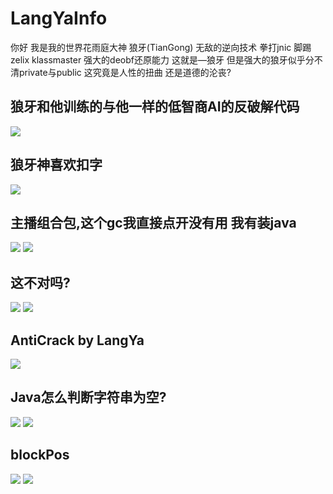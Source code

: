 # LangYaInfo
你好 我是我的世界花雨庭大神 狼牙(TianGong) 无敌的逆向技术 拳打jnic 脚踢zelix klassmaster 强大的deobf还原能力 这就是—狼牙 但是强大的狼牙似乎分不清private与public 这究竟是人性的扭曲 还是道德的沦丧?
## 狼牙和他训练的与他一样的低智商AI的反破解代码
![](https://github.com/purel4nd/LangYaInfo/blob/main/images/AntiCrack.jpg)
## 狼牙神喜欢扣字
![](https://github.com/purel4nd/LangYaInfo/blob/main/images/LangYakouzi.jpg)
## 主播组合包,这个gc我直接点开没有用 我有装java
![](https://github.com/purel4nd/LangYaInfo/blob/main/images/joker.jpg)
![](https://github.com/purel4nd/LangYaInfo/blob/main/images/joker2.jpg)
## 这不对吗?
![](https://github.com/purel4nd/LangYaInfo/blob/main/images/LangYa1.png)
![](https://github.com/purel4nd/LangYaInfo/blob/main/images/Velocity%20Onlyground%20by%20LangYa.png)
## AntiCrack by LangYa
![](https://github.com/purel4nd/LangYaInfo/blob/main/images/LangYa1.png)
## Java怎么判断字符串为空?
![](https://github.com/purel4nd/LangYaInfo/blob/main/images/LangYa2.png)
![](https://github.com/purel4nd/LangYaInfo/blob/main/images/java%20master1.png)
## blockPos
![](https://github.com/purel4nd/LangYaInfo/blob/main/images/LangYa3.png)
![](https://github.com/purel4nd/LangYaInfo/blob/main/images/blockPos.png)
